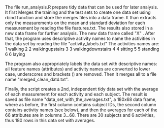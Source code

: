 The file run_analysis.R prepare tidy data that can be used for later analysis. It first Merges 
the training and the test sets to create one data set using rbind function and store the merges files into a data frame.
It than extracts only the measurements on the mean and standard deviation for each measurement by reading the file features.txt.
The results also stored in a new data frame for further analysis. The new data frame called "X" .
After that, the program uses descriptive activity names to name the activities in the data set
by reading the file "activity_labels.txt"
The activities names are:
1	walking
2	2	walkingupstairs
3	3	walkingdownstairs
4	4	sitting
5	5	standing
6	6	laying



The program also appropriately labels the data set with descriptive names: all feature names (attributes) and activity names are converted to lower case, 
underscores and brackets () are removed. Then it merges  all to a file name "merged_clean_datd.txt".

Finally, the script creates a 2nd, independent tidy data set with the average of each measurement for each activity and each subject. The result is saved as 
file name "data_set_with_the_averages.txt", a 180x68 data frame, where as before, the first column contains subject IDs, the second column contains activity 
names (see below), and then the averages for each of the 66 attributes are in columns 3...68. There are 30 subjects and 6 activities, thus 180 rows in this 
data set with averages.